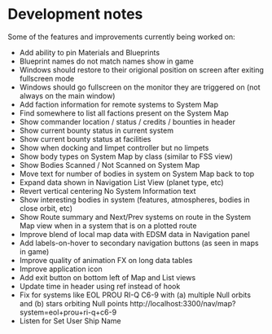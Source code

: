 # Development notes

Some of the features and improvements currently being worked on:

* Add ability to pin Materials and Blueprints
* Blueprint names do not match names show in game
* Windows should restore to their origional position on screen after exiting fullscreen mode
* Windows should go fullscreen on the monitor they are triggered on (not always on the main window)
* Add faction information for remote systems to System Map
* Find somewhere to list all factions present on the System Map
* Show commander location / status / credits / bounties in header
* Show current bounty status in current system
* Show current bounty status at facilities
* Show when docking and limpet controller but no limpets
* Show body types on System Map by class (similar to FSS view)
* Show Bodies Scanned / Not Scanned on System Map
* Move text for number of bodies in system on System Map back to top
* Expand data shown in Navigation List View (planet type, etc)
* Revert vertical centering No System Information text
* Show interesting bodies in system (features, atmospheres, bodies in close orbit, etc)
* Show Route summary and Next/Prev systems on route in the System Map view when in a system that is on a plotted route
* Improve blend of local map data with EDSM data in Navigation panel
* Add labels-on-hover to secondary navigation buttons (as seen in maps in game)
* Improve quality of animation FX on long data tables
* Improve application icon
* Add exit button on bottom left of Map and List views
* Update time in header using ref instead of hook
* Fix for systems like EOL PROU RI-Q C6-9 with (a) multiple Null orbits and (b) stars orbiting Null points http://localhost:3300/nav/map?system=eol+prou+ri-q+c6-9
* Listen for Set User Ship Name